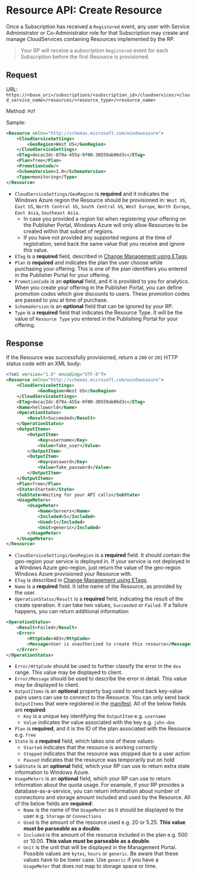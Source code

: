 Resource API: Create Resource
===
Once a Subscription has received a `Registered` event, any user with Service Administrator or Co-Administrator role for that Subscription may create and manage CloudServices containing Resources implemented by the RP.

>Your RP will receive a subscription `Registered` event for each Subscription before the first Resource is provisioned.

Request
---
URL: `https://<base_uri>/subscriptions/<subscription_id>/cloudservices/<cloud_service_name>/resources/<resource_type>/<resource_name>`

Method: `PUT`

Sample:

```xml
<Resource xmlns="http://schemas.microsoft.com/windowsazure">
	<CloudServiceSettings>
		<GeoRegion>West US</GeoRegion>
	</CloudServiceSettings>
	<ETag>decac2dc-879a-455a-9f00-30559ab06d3c</ETag>
	<Plan>free</Plan>
	<PromotionCode/>
	<SchemaVersion>1.0</SchemaVersion>
	<Type>monitoring</Type>
</Resource>
```

* `CloudServiceSettings/GeoRegion` is **required** and it indicates the Windows Azure region the Resource should be provisioned in: `West US`, `East US`, `North Central US`, `South Central US`,  `West Europe`, `North Europe`, `East Asia`, `Southeast Asia`.
  * In case you provided a region list when registering your offering on the Publisher Portal, Windows Azure will only allow Resources to be created within that subset of regions.
  * If you have not provided any supported regions at the time of registration, send back the same value that you receive and ignore this value.
* `ETag` is a **required** field, described in [Change Management using ETags](https://github.com/WindowsAzure/azure-resource-provider-sdk/tree/master/docs/etags.md).
* `Plan` is **required** and indicates the plan the user choose while purchasing your offering. This is one of the plan identifiers you entered in the Publisher Portal for your offering.
* `PromotionCode` is an **optional** field, and it is provided to you for analytics. When you create your offering in the Publisher Portal, you can define promotion codes which give discounts to users. These promotion codes are passed to you at time of purchase.
* `SchemaVersion` is an **optional** field that can be ignored by your RP.
* `Type` is a **required** field that indicates the Resource Type. It will be the value of `Resource Type` you entered in the Publishing Portal for your offering.


Response
---
If the Resource was successfully provisioned, return a `200` or `201` HTTP status code with an XML body:


```xml
<?xml version="1.0" encoding="UTF-8"?>
<Resource xmlns="http://schemas.microsoft.com/windowsazure">
	<CloudServiceSettings>	
			<GeoRegion>West US</GeoRegion>
	</CloudServiceSettings>	
	<ETag>decac2dc-879a-455a-9f00-30559ab06d3c</ETag>
	<Name>helloworld</Name>
	<OperationStatus>
		<Result>Succeeded</Result>
	</OperationStatus>
	<OutputItems>
		<OutputItem>
			<Key>username</Key>
			<Value>fake_user</Value>
		</OutputItem>
		<OutputItem>
			<Key>password</Key>
			<Value>fake_password</Value>
		</OutputItem>
	</OutputItems>
	<Plan>free</Plan>
	<State>Started</State>
	<SubState>Waiting for your API calls</SubState>
	<UsageMeters>
		<UsageMeter>
			<Name>Servers</Name>
			<Included>5</Included>
			<Used>1</Included>
			<Unit>generic</Included>
		</UsageMeter>	
	</UsageMeters>	
</Resource>
```
* `CloudServiceSettings/GeoRegion` is a **required** field. It should contain the geo-region your service is deployed in. If your service is not deployed in a Windows Azure geo-region, just return the value of the geo-region Windows Azure provisioned your Resource with.
* `ETag` is described in [Change Management using ETags](https://github.com/WindowsAzure/azure-resource-provider-sdk/tree/master/docs/etags.md).
* `Name` is a **required** field. It isthe name of the Resource, as provided by the user.
* `OperationStatus/Result` is a **required** field, indicating the result of the create operation. It can take two values, `Succeeded` or `Failed`. If a failure happens, you can return additional information:

```xml
<OperationStatus>
	<Result>Failed</Result>
	<Error>
		<HttpCode>403</HttpCode>
		<Message>User is unauthorized to create this resource</Message>
	</Error>
</OperationStatus>

```

* `Error/HttpCode` should be used to further classify the error in the `4xx` range. This value may be displayed to client.
* `Error/Message` should be used to describe the error in detail. This value may be displayed to client.
* `OutputItems` is an **optional**  property bag used to send back key-value pairs users can use to connect to the Resource. You can only send back `OutputItems` that were registered in the [manifest](https://github.com/WindowsAzure/azure-resource-provider-sdk/tree/master/docs/manifest.md). All of the below fields are **required**:
  * `Key` is a unique key identifying the `OutputItem` e.g. `username`
  * `Value` indicates the value associated with the key e.g. `john-doe`
* `Plan` is **required**, and it is the ID of the plan associated with the Resource e.g. `free`
* `State` is a **required** field, which takes one of these values:
  * `Started` indicates that the resource is working correctly 
  * `Stopped` indicates that the resource was stopped due to a user action
  * `Paused` indicates that the resource was temporarily put on hold
* `SubState` is an **optional** field, which your RP can use to return extra state information to Windows Azure.
* `UsageMeters` is an **optional** field, which your RP can use to return information about the quota usage. For example, if your RP provides a database-as-a-service, you can return information about number of connections and storage amount included and used by the Resource. All of the below fields are **required**:
  * `Name` is the name of the `UsageMeter` as it should be displayed to the user e.g. `Storage` or `Connections`
  * `Used` is the amount of the resource used e.g. 20 or 5.25. **This value must be parseable as a double**.
  * `Included` is the amount of the resource included in the plan e.g. 500 or 10.00. **This value must be parseable as a double**.
  * `Unit` is the unit that will be displayed in the Management Portal. Possible values are `bytes`, `hours` or `generic`. Be aware that these values have to be lower case. Use `generic` if you have a `UsageMeter` that does not map to storage space or time.
